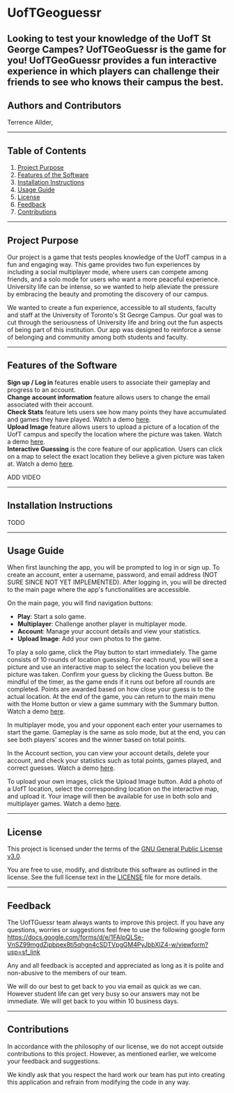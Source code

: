 # UofTGeoguessr

Looking to test your knowledge of the UofT St George Campes? UofTGeoGuessr is the game for you!
UofTGeoGuessr provides a fun interactive experience in which players can challenge their friends to see who knows their
campus the best.
---

## Authors and Contributors

Terrence Allder, 

---
## Table of Contents

1. [Project Purpose](#project-purpose)
2. [Features of the Software](#features-of-the-software)
3. [Installation Instructions](#installation-instructions)
4. [Usage Guide](#usage-guide)
5. [License](#license)
6. [Feedback](#feedback)
7. [Contributions](#contributions)

---

## Project Purpose
Our project is a game that tests peoples knowledge of the UofT campus in a fun and engaging way.
This game provides two fun experiences by including a social multiplayer mode, where users can compete among friends, and a solo mode for users who want a more peaceful experience.
University life can be intense, so we wanted to help alleviate the pressure by embracing the beauty and promoting the discovery of our campus.

We wanted to create a fun experience, accessible to all students, faculty and staff at the University of Toronto's St George Campus. Our goal was to cut through the seriousness of University life and bring out the fun aspects of being part of this institution. Our app was designed to reinforce a sense of belonging and community among both students and faculty.


---

## Features of the Software

**Sign up / Log in** features enable users to associate their gameplay and progress to an account.  
**Change account information** feature allows users to change the email associated with their account.  
**Check Stats** feature lets users see how many points they have accumulated and games they have played. Watch a demo [here](CheckStatsVideo.mp4).  
**Upload Image** feature allows users to upload a picture of a location of the UofT campus and specify the location where the picture was taken. Watch a demo [here](UploadImageVideo.mp4).  
**Interactive Guessing** is the core feature of our application. Users can click on a map to select the exact location they believe a given picture was taken at. Watch a demo [here](InteractiveMapVideo.mp4).

ADD VIDEO

---

## Installation Instructions

TODO

---

## Usage Guide
When first launching the app, you will be prompted to log in or sign up. To create an account, enter a username, password, and email address (NOT SURE SINCE NOT YET IMPLEMENTED). After logging in, you will be directed to the main page where the app's functionalities are accessible.

On the main page, you will find navigation buttons:
- **Play**: Start a solo game.
- **Multiplayer**: Challenge another player in multiplayer mode.
- **Account**: Manage your account details and view your statistics.
- **Upload Image**: Add your own photos to the game.

To play a solo game, click the Play button to start immediately. The game consists of 10 rounds of location guessing. For each round, you will see a picture and use an interactive map to select the location you believe the picture was taken. Confirm your guess by clicking the Guess button. Be mindful of the timer, as the game ends if it runs out before all rounds are completed. Points are awarded based on how close your guess is to the actual location. At the end of the game, you can return to the main menu with the Home button or view a game summary with the Summary button. Watch a demo [here](PlayUsage.mp4).

In multiplayer mode, you and your opponent each enter your usernames to start the game. Gameplay is the same as solo mode, but at the end, you can see both players' scores and the winner based on total points.

In the Account section, you can view your account details, delete your account, and check your statistics such as total points, games played, and correct guesses. Watch a demo [here](AccountUsage.mp4).

To upload your own images, click the Upload Image button. Add a photo of a UofT location, select the corresponding location on the interactive map, and upload it. Your image will then be available for use in both solo and multiplayer games. Watch a demo [here](UploadImageVideo.mp4).

---
## License

This project is licensed under the terms of the [GNU General Public License v3.0](LICENSE).

You are free to use, modify, and distribute this software as outlined in the license. See the full license text in the [LICENSE](LICENSE) file for more details.

---

## Feedback

The UofTGuessr team always wants to improve this project. If you have any questions, worries or suggestions feel free to use the following google form  
https://docs.google.com/forms/d/e/1FAIpQLSe-VnSZ99mgdZjpbpex8ti5qhgn4cSDTVpgGM4PyJbbXlZ4-w/viewform?usp=sf_link

Any and all feedback is accepted and appreciated as long as it is polite and non-abusive to the members of our team.

We will do our best to get back to you via email as quick as we can. However student life can get very busy so our answers may not be immediate.
We will get back to you within 10 business days.

---

## Contributions

In accordance with the philosophy of our license, we do not accept outside contributions to this project. However, as mentioned earlier, we welcome your feedback and suggestions.

We kindly ask that you respect the hard work our team has put into creating this application and refrain from modifying the code in any way.


